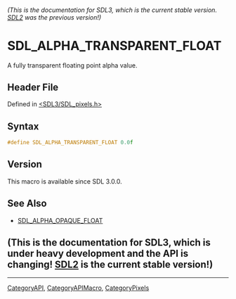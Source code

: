 ###### (This is the documentation for SDL3, which is the current stable version. [SDL2](https://wiki.libsdl.org/SDL2/) was the previous version!)
# SDL_ALPHA_TRANSPARENT_FLOAT

A fully transparent floating point alpha value.

## Header File

Defined in [<SDL3/SDL_pixels.h>](https://github.com/libsdl-org/SDL/blob/main/include/SDL3/SDL_pixels.h)

## Syntax

```c
#define SDL_ALPHA_TRANSPARENT_FLOAT 0.0f
```

## Version

This macro is available since SDL 3.0.0.

## See Also

- [SDL_ALPHA_OPAQUE_FLOAT](SDL_ALPHA_OPAQUE_FLOAT)


## (This is the documentation for SDL3, which is under heavy development and the API is changing! [SDL2](https://wiki.libsdl.org/SDL2/) is the current stable version!)



----
[CategoryAPI](CategoryAPI), [CategoryAPIMacro](CategoryAPIMacro), [CategoryPixels](CategoryPixels)

